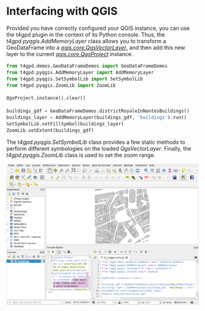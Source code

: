 # Interfacing with QGIS

Provided you have correctly configured your QGIS instance, you can use
the t4gpd plugin in the context of its Python console. Thus, the
*t4gpd.pyqgis.AddMemoryLayer* class allows you to transform a
GeoDataFrame into a
[*qgis.core.QgsVectorLayer*](https://qgis.org/pyqgis/master/core/QgsVectorLayer.html),
and then add this new layer to the current
[*qgis.core.QgsProject*](https://qgis.org/pyqgis/master/core/QgsProject.html)
instance.

```python
from t4gpd.demos.GeoDataFrameDemos import GeoDataFrameDemos
from t4gpd.pyqgis.AddMemoryLayer import AddMemoryLayer
from t4gpd.pyqgis.SetSymbolLib import SetSymbolLib
from t4gpd.pyqgis.ZoomLib import ZoomLib

QgsProject.instance().clear()

buildings_gdf = GeoDataFrameDemos.districtRoyaleInNantesBuildings()
buildings_layer = AddMemoryLayer(buildings_gdf, 'buildings').run()
SetSymbolLib.setFillSymbol(buildings_layer)
ZoomLib.setExtent(buildings_gdf)
```

The *t4gpd.pyqgis.SetSymbolLib* class provides a few static methods to
perform different symbologies on the loaded *QgsVectorLayer*. Finally,
the *t4gpd.pyqgis.ZoomLib* class is used to set the zoom range.

![PyQGIS](img/pyqgis.png)
